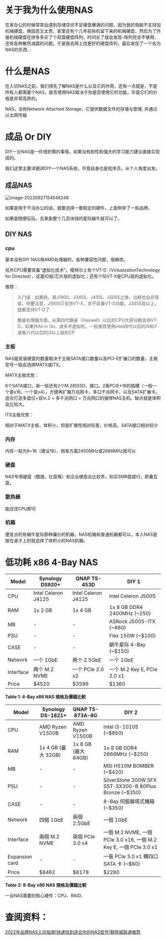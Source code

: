# 关于我为什么使用NAS

在家办公的时候常常会遇到存储空间不足硬盘爆满的问题，因为我的电脑不支持加机械硬盘，换固态又太贵。家里还有个几年前拆机留下来的机械硬盘，然后为了外接机械硬盘在拼多多买了个双盘硬盘阵列，时间长了就会发现-阵列完全不够用，还有各种散热减震的问题。于是我去网上找更好的硬盘阵列，最后发现了一个名为NAS的东西...

# 什么是NAS

在入坑NAS之前，我们得先了解NAS是什么以及它的作用，还有一点就是，不是所有人都需要个NAS，是否使用NAS取决于你是否使用它的功能，毕竟它们的价格是非常高昂的。

NAS，全称Network Attached Storage，它提供数据文件的存储与管理, 并通过以太网传输



# 成品 Or DIY

DIY一台NAS是一件很折腾的事情，如果没有耐性和强大的学习能力建议直接买现成的。

我们这里主要详细讲DIY一个NAS系统，毕竟自身也是程序员，从个人角度出发。

## 成品NAS

![image-20220927154548248](https://wrxinyue.oss-cn-hongkong.aliyuncs.com/img/image-20220927154548248.png)

如果是用于干活办公的话，就要选择一套稳定的硬件，上面例举了一些品牌。

如果是随便玩玩，去某鱼整个几百块钱的星际蜗牛就可以了。

## DIY NAS

### cpu

基本没有DIY NAS用AMD处理器的，各种兼容性问题，很麻烦。

另外CPU需要具备“虚拟化技术”。嘤特尔上有个VT-D（VirtualzationTechnology for Directed），这是IO层/芯片层的虚拟化；还有个叫VT-X是CPU层的虚拟化。

推荐：

> 入门级：如赛扬，用J1900、J3455、J4105、J5005之类，功耗也会非常低。但要注意，J1900只支持VT-X，并不具备VT-D功能。J3455及以上，就都支持VT-D了
>
> 酷睿处理器方面，从第四代酷睿（Haswell）以后的CPU大部分都支持VT-D。如果作All in On，或多开虚拟机，一般推荐使用intel四代以后的i5和i7或者八代以后的i3以上级别CP

### 主板

NAS能安装硬盘的数量取决于主板SATA接口数量以及PCI-E扩展口的数量，主板型号一般会选择MATX或ITX。

MATX主板优势：

6个SATA接口，新一些还有2个M.2的SSD、接口。2条PCIE*16的插槽（一般一个是x16、一个是x4），方便再扩展万兆网卡，多口千兆网卡，以及SATA扩展卡。适合打造多盘位+双m.2 + 多千兆网口 + 万兆网口的强悍NAS主机。缺点就是体积会比较大。

ITX主板优势：

相对于MATX主板，体积小，但是扩展性相对较差，价格高，SATA接口相对较少

### 内存

内存一般为8~16（建议16），频率方面2400MHz或2666MHz就可以

### 硬盘

NAS专用硬盘（酷狼、红盘等）和企业硬盘会比较贵，别买SMR盘就行，即叠瓦盘。

### 散热器

能压住CPU即可

### 机箱

便宜点的有蜗牛星际那种廉价的机箱，NAS机箱和普通机箱都可以，本人NAS是放在桌子上的就选择了体积小的NAS机箱。

# 低功耗 x86 4-Bay NAS

| Model     | Synology DS920+     | QNAP TS-453D        | DIY 1                       |
| --------- | ------------------- | ------------------- | --------------------------- |
| CPU       | Intel Celeron J4125 | Intel Celeron J4125 | Intel Celeron J5005         |
| RAM       | 1x 2 GB             | 1x 4 GB             | 1x 8 GB DDR4 2400MHz (~250) |
| MB        | -                   | -                   | ASRock J5005-ITX (~860)     |
| PSU       | -                   | -                   | Flex 150W (~$100)           |
| CASE      | -                   | -                   | 蜗牛星际 4-Bay (~$150)      |
| Network   | 一个 1GbE           | 两个 2.5GbE         | 一个 1GbE                   |
| Interface | 两个 M.2 NVME       | 一个 PCIe 2.0 x2    | 一个 M.2 Key E, PCIe 2.0 x1 |
| Price     | $4520               | $3599               | $1360                       |

**Table 1: 4-Bay x86 NAS 規格及價錢比較**

| Model          | Synology DS-1821+   | QNAP TS-873A-8G     | DIY 2                                                        |
| -------------- | ------------------- | ------------------- | ------------------------------------------------------------ |
| CPU            | AMD Ryzen V1500B    | AMD Ryzen V1500B    | Intel i3-10105 (~$850)                                       |
| RAM            | 1x 4 GB (最大 32GB) | 1x 8 GB (最大 64GB) | 1x 8 GB DDR4 2666MHz (~$250)                                 |
| MB             | -                   | -                   | MSI H510M BOMBER (~$420)                                     |
| PSU            | -                   | -                   | SilverStone 300W SFX SST-SX300-B 80Plus Bronze (~$350)       |
| CASE           | -                   | -                   | 8-Bay 伺服器塔式機箱 (~$350)                                 |
| Network        | 四個 1GbE           | 兩個 2.5GbE         | 一個 1GbE                                                    |
| Interface      | 兩個 M.2 NVME       | 兩個 PCIe 3.0 x4    | 一個 M.2 NVME, 一個 PCIe 3.0 x16, 一個 M.2 Key E, 一個 PCIe 3.0 x1 |
| Expansion card | -                   | -                   | 一張 PCIe 3.0 x1 轉四口 SATA 卡 (~$60)                       |
| Price          | $8462               | $8178               | $2280                                                        |

**Table 2: 8-Bay x86 NAS 規格及價錢比較**

一台NAS需要的核心硬件：CPU、RAID、

# 查阅资料：

[2022年品牌NAS入坑指南|快速找到适合你的NAS型号|群晖威联通推荐](https://zhuanlan.zhihu.com/p/361125179)